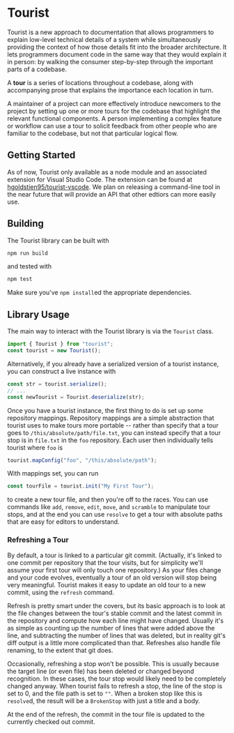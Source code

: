 # Tourist

Tourist is a new approach to documentation that allows programmers to explain
low-level technical details of a system while simultaneously providing the
context of how those details fit into the broader architecture. It lets
programmers document code in the same way that they would explain it in
person: by walking the consumer step-by-step through the important parts of a
codebase.

A **tour** is a series of locations throughout a codebase, along with
accompanying prose that explains the importance each location in turn.

A maintainer of a project can more effectively introduce newcomers to the
project by setting up one or more tours for the codebase that highlight the
relevant functional components. A person implementing a complex feature or
workflow can use a tour to solicit feedback from other people who are
familiar to the codebase, but not that particular logical flow.

## Getting Started

As of now, Tourist only available as a node module and an associated
extension for Visual Studio Code. The extension can be found at
[hgoldstien95/tourist-vscode](https://github.com/hgoldstein95/tourist-vscode).
We plan on releasing a command-line tool in the near future that will provide
an API that other edtiors can more easily use.

## Building

The Tourist library can be built with

```bash
npm run build
```

and tested with

```bash
npm test
```

Make sure you've `npm install`ed the appropriate dependencies.

## Library Usage

The main way to interact with the Tourist library is via the `Tourist` class.

```typescript
import { Tourist } from "tourist";
const tourist = new Tourist();
```

Alternatively, if you already have a serialized version of a tourist instance,
you can construct a live instance with

```typescript
const str = tourist.serialize();
// ...
const newTourist = Tourist.deserialize(str);
```

Once you have a tourist instance, the first thing to do is set up some
repository mappings. Repository mappings are a simple abstraction that
tourist uses to make tours more portable -- rather than specify that a tour
goes to `/this/absolute/path/file.txt`, you can instead specify that a tour
stop is in `file.txt` in the `foo` repository. Each user then individually
tells tourist where `foo` is

```typescript
tourist.mapConfig("foo", "/this/absolute/path");
```

With mappings set, you can run

```typescript
const tourFile = tourist.init("My First Tour");
```

to create a new tour file, and then you're off to the races. You can use
commands like `add`, `remove`, `edit`, `move`, and `scramble` to manipulate tour
stops, and at the end you can use `resolve` to get a tour with absolute paths
that are easy for editors to understand.

### Refreshing a Tour

By default, a tour is linked to a particular git commit. (Actually, it's
linked to one commit per repository that the tour visits, but for simplicity
we'll assume your first tour will only touch one repository.) As your files
change and your code evolves, eventually a tour of an old version will stop
being very meaningful. Tourist makes it easy to update an old tour to a new
commit, using the `refresh` command.

Refresh is pretty smart under the covers, but its basic approach is to look
at the file changes between the tour's stable commit and the latest commit in
the repository and compute how each line might have changed. Usually it's as
simple as counting up the number of lines that were added above the line, and
subtracting the number of lines that was deleted, but in reality git's diff
output is a little more complicated than that. Refreshes also handle file
renaming, to the extent that git does.

Occasionally, refreshing a stop won't be possible. This is usually because
the target line (or even file) has been deleted or changed beyond
recognition. In these cases, the tour stop would likely need to be completely
changed anyway. When tourist fails to refresh a stop, the line of the stop is
set to 0, and the file path is set to `""`. When a broken stop like this is
`resolve`d, the result will be a `BrokenStop` with just a title and a body.

At the end of the refresh, the commit in the tour file is updated to the
currently checked out commit.
